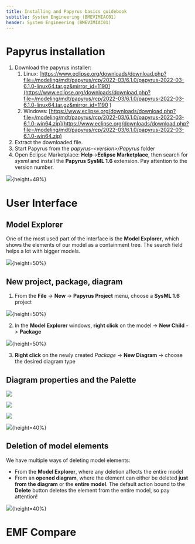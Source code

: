 ```yaml
---
title: Installing and Papyrus basics guidebook 
subtitle: System Engineering (BMEVIMIAC01)
header: System Engineering (BMEVIMIAC01)
---
```


# Papyrus installation

1. Download the papyrus installer: 
    1. Linux: [https://www.eclipse.org/downloads/download.php?file=/modeling/mdt/papyrus/rcp/2022-03/6.1.0/papyrus-2022-03-6.1.0-linux64.tar.gz&mirror_id=1190](https://www.eclipse.org/downloads/download.php?file=/modeling/mdt/papyrus/rcp/2022-03/6.1.0/papyrus-2022-03-6.1.0-linux64.tar.gz&mirror_id=1190 )
    1. Windows: [https://www.eclipse.org/downloads/download.php?file=/modeling/mdt/papyrus/rcp/2022-03/6.1.0/papyrus-2022-03-6.1.0-win64.zip](https://www.eclipse.org/downloads/download.php?file=/modeling/mdt/papyrus/rcp/2022-03/6.1.0/papyrus-2022-03-6.1.0-win64.zip)
1. Extract the downloaded file.
1. Start Papyrus from the  _papyrus-\<version\>/Papyrus_ folder
1. Open Eclipse Marketplace: **Help**->**Eclipse Marketplace**, then search for _sysml_ and install the **Papyrus SysML 1.6** extension. Pay attention to the version number.

![](figs/install-marketplace.png){height=48%}

# User Interface

## Model Explorer
One of the most used part of the interface is the **Model Explorer**, which shows the elements of our model as a containment tree. The search field helps a lot with bigger models.

![](figs/install-model-explorer.png){height=50%}

## New project, package, diagram

1. From the **File** -> **New** -> **Papyrus Project** menu, choose a **SysML 1.6** project

![](figs/install-new-project.png){height=50%}

2. In the **Model Explorer** windows, **right click** on the model -> **New Child** -> **Package**

![](figs/install-new-package.png){height=50%}

3. **Right click** on the newly created _Package_ -> **New Diagram** -> choose the desired diagram type

## Diagram properties and the Palette

![](figs/install-properties.png)

![](figs/install-properties-grid.png)


![](figs/install-palette.png)

![](figs/install-palette-pin.png){height=40%}

## Deletion of model elements

We have multiple ways of deleting model elements:

- From the **Model Explorer**, where any deletion affects the entire model
- From an **opened diagram**, where the element can either be deleted **just from the diagram** or the **entire model**. The default action bound to the **Delete** button deletes the element from the entire model, so pay attention! 

![](figs/install-delete-element.png){height=40%}

# EMF Compare

